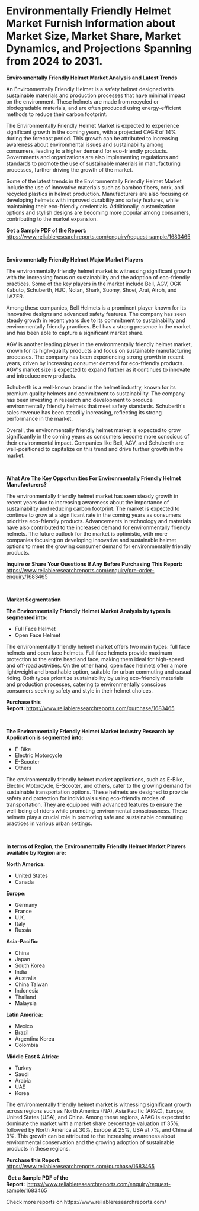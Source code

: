 <p><h1>Environmentally Friendly Helmet Market Furnish Information about Market Size, Market Share, Market Dynamics, and Projections Spanning from 2024 to 2031.</h1></p><p><strong>Environmentally Friendly Helmet Market Analysis and Latest Trends</strong></p>
<p><p>An Environmentally Friendly Helmet is a safety helmet designed with sustainable materials and production processes that have minimal impact on the environment. These helmets are made from recycled or biodegradable materials, and are often produced using energy-efficient methods to reduce their carbon footprint.</p><p>The Environmentally Friendly Helmet Market is expected to experience significant growth in the coming years, with a projected CAGR of 14% during the forecast period. This growth can be attributed to increasing awareness about environmental issues and sustainability among consumers, leading to a higher demand for eco-friendly products. Governments and organizations are also implementing regulations and standards to promote the use of sustainable materials in manufacturing processes, further driving the growth of the market.</p><p>Some of the latest trends in the Environmentally Friendly Helmet Market include the use of innovative materials such as bamboo fibers, cork, and recycled plastics in helmet production. Manufacturers are also focusing on developing helmets with improved durability and safety features, while maintaining their eco-friendly credentials. Additionally, customization options and stylish designs are becoming more popular among consumers, contributing to the market expansion.</p></p>
<p><strong>Get a Sample PDF of the Report:&nbsp;</strong> <a href="https://www.reliableresearchreports.com/enquiry/request-sample/1683465">https://www.reliableresearchreports.com/enquiry/request-sample/1683465</a></p>
<p>&nbsp;</p>
<p><strong>Environmentally Friendly Helmet Major Market Players</strong></p>
<p><p>The environmentally friendly helmet market is witnessing significant growth with the increasing focus on sustainability and the adoption of eco-friendly practices. Some of the key players in the market include Bell, AGV, OGK Kabuto, Schuberth, HJC, Nolan, Shark, Suomy, Shoei, Arai, Airoh, and LAZER.</p><p>Among these companies, Bell Helmets is a prominent player known for its innovative designs and advanced safety features. The company has seen steady growth in recent years due to its commitment to sustainability and environmentally friendly practices. Bell has a strong presence in the market and has been able to capture a significant market share.</p><p>AGV is another leading player in the environmentally friendly helmet market, known for its high-quality products and focus on sustainable manufacturing processes. The company has been experiencing strong growth in recent years, driven by increasing consumer demand for eco-friendly products. AGV's market size is expected to expand further as it continues to innovate and introduce new products.</p><p>Schuberth is a well-known brand in the helmet industry, known for its premium quality helmets and commitment to sustainability. The company has been investing in research and development to produce environmentally friendly helmets that meet safety standards. Schuberth's sales revenue has been steadily increasing, reflecting its strong performance in the market.</p><p>Overall, the environmentally friendly helmet market is expected to grow significantly in the coming years as consumers become more conscious of their environmental impact. Companies like Bell, AGV, and Schuberth are well-positioned to capitalize on this trend and drive further growth in the market.</p></p>
<p>&nbsp;</p>
<p><strong>What Are The Key Opportunities For Environmentally Friendly Helmet Manufacturers?</strong></p>
<p><p>The environmentally friendly helmet market has seen steady growth in recent years due to increasing awareness about the importance of sustainability and reducing carbon footprint. The market is expected to continue to grow at a significant rate in the coming years as consumers prioritize eco-friendly products. Advancements in technology and materials have also contributed to the increased demand for environmentally friendly helmets. The future outlook for the market is optimistic, with more companies focusing on developing innovative and sustainable helmet options to meet the growing consumer demand for environmentally friendly products.</p></p>
<p><strong>Inquire or Share Your Questions If Any Before Purchasing This Report:</strong> <a href="https://www.reliableresearchreports.com/enquiry/pre-order-enquiry/1683465">https://www.reliableresearchreports.com/enquiry/pre-order-enquiry/1683465</a></p>
<p>&nbsp;</p>
<p><strong>Market Segmentation</strong></p>
<p><strong>The Environmentally Friendly Helmet Market Analysis by types is segmented into:</strong></p>
<p><ul><li>Full Face Helmet</li><li>Open Face Helmet</li></ul></p>
<p><p>The environmentally friendly helmet market offers two main types: full face helmets and open face helmets. Full face helmets provide maximum protection to the entire head and face, making them ideal for high-speed and off-road activities. On the other hand, open face helmets offer a more lightweight and breathable option, suitable for urban commuting and casual riding. Both types prioritize sustainability by using eco-friendly materials and production processes, catering to environmentally conscious consumers seeking safety and style in their helmet choices.</p></p>
<p><strong>Purchase this Report:&nbsp;</strong><a href="https://www.reliableresearchreports.com/purchase/1683465">https://www.reliableresearchreports.com/purchase/1683465</a></p>
<p>&nbsp;</p>
<p><strong>The Environmentally Friendly Helmet Market Industry Research by Application is segmented into:</strong></p>
<p><ul><li>E-Bike</li><li>Electric Motorcycle</li><li>E-Scooter</li><li>Others</li></ul></p>
<p><p>The environmentally friendly helmet market applications, such as E-Bike, Electric Motorcycle, E-Scooter, and others, cater to the growing demand for sustainable transportation options. These helmets are designed to provide safety and protection for individuals using eco-friendly modes of transportation. They are equipped with advanced features to ensure the well-being of riders while promoting environmental consciousness. These helmets play a crucial role in promoting safe and sustainable commuting practices in various urban settings.</p></p>
<p>&nbsp;</p>
<p><strong>In terms of Region, the Environmentally Friendly Helmet Market Players available by Region are:</strong></p>
<p>
    <p> <strong> North America: </strong>
        <ul>
            <li>United States</li>
            <li>Canada</li>
        </ul>
        </p> 
    <p> <strong> Europe: </strong>
        <ul>
            <li>Germany</li>
            <li>France</li>
            <li>U.K.</li>
            <li>Italy</li>
            <li>Russia</li>
        </ul>
        </p> 
    <p> <strong> Asia-Pacific: </strong>
        <ul>
            <li>China</li>
            <li>Japan</li>
            <li>South Korea</li>
            <li>India</li>
            <li>Australia</li>
            <li>China Taiwan</li>
            <li>Indonesia</li>
            <li>Thailand</li>
            <li>Malaysia</li>
        </ul>
        </p> 
    <p> <strong> Latin America: </strong>
        <ul>
            <li>Mexico</li>
            <li>Brazil</li>
            <li>Argentina Korea</li>
            <li>Colombia</li>
        </ul>
        </p> 
    <p> <strong> Middle East & Africa: </strong>
        <ul>
            <li>Turkey</li>
            <li>Saudi</li>
            <li>Arabia</li>
            <li>UAE</li>
            <li>Korea</li>
        </ul>
    </p>
    </p>
<p><p>The environmentally friendly helmet market is witnessing significant growth across regions such as North America (NA), Asia Pacific (APAC), Europe, United States (USA), and China. Among these regions, APAC is expected to dominate the market with a market share percentage valuation of 35%, followed by North America at 30%, Europe at 25%, USA at 7%, and China at 3%. This growth can be attributed to the increasing awareness about environmental conservation and the growing adoption of sustainable products in these regions.</p></p>
<p><strong>Purchase this Report: </strong><a href="https://www.reliableresearchreports.com/purchase/1683465">https://www.reliableresearchreports.com/purchase/1683465</a></p>
<p>&nbsp;<strong>Get a Sample PDF of the Report:&nbsp;&nbsp;</strong><a href="https://www.reliableresearchreports.com/enquiry/request-sample/1683465">https://www.reliableresearchreports.com/enquiry/request-sample/1683465</a></p>
<p><strong></strong></p>
<p>Check more reports on https://www.reliableresearchreports.com/</p>
